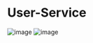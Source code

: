 # User-Service
![image](https://github.com/Gargi2003/users-service/assets/85543629/6b1ddd9f-78ec-4bd7-97e1-d2984e4f4ff6)
![image](https://github.com/Gargi2003/users-service/assets/85543629/d194bc2b-6383-452a-8ca1-961163167cb8)

